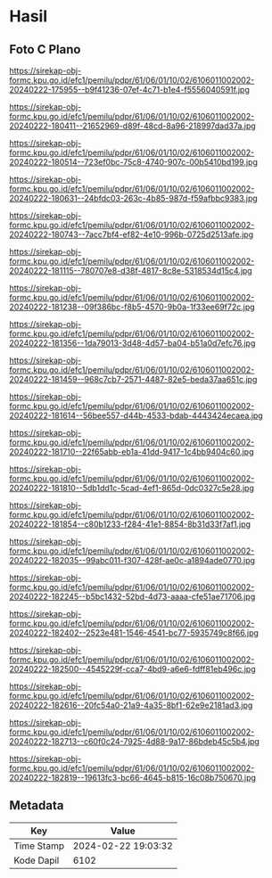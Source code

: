 # Hasil

## Foto C Plano

https://sirekap-obj-formc.kpu.go.id/efc1/pemilu/pdpr/61/06/01/10/02/6106011002002-20240222-175955--b9f41236-07ef-4c71-b1e4-f5556040591f.jpg

https://sirekap-obj-formc.kpu.go.id/efc1/pemilu/pdpr/61/06/01/10/02/6106011002002-20240222-180411--21652969-d89f-48cd-8a96-218997dad37a.jpg

https://sirekap-obj-formc.kpu.go.id/efc1/pemilu/pdpr/61/06/01/10/02/6106011002002-20240222-180514--723ef0bc-75c8-4740-907c-00b5410bd199.jpg

https://sirekap-obj-formc.kpu.go.id/efc1/pemilu/pdpr/61/06/01/10/02/6106011002002-20240222-180631--24bfdc03-263c-4b85-987d-f59afbbc9383.jpg

https://sirekap-obj-formc.kpu.go.id/efc1/pemilu/pdpr/61/06/01/10/02/6106011002002-20240222-180743--7acc7bf4-ef82-4e10-996b-0725d2513afe.jpg

https://sirekap-obj-formc.kpu.go.id/efc1/pemilu/pdpr/61/06/01/10/02/6106011002002-20240222-181115--780707e8-d38f-4817-8c8e-5318534d15c4.jpg

https://sirekap-obj-formc.kpu.go.id/efc1/pemilu/pdpr/61/06/01/10/02/6106011002002-20240222-181238--09f386bc-f8b5-4570-9b0a-1f33ee69f72c.jpg

https://sirekap-obj-formc.kpu.go.id/efc1/pemilu/pdpr/61/06/01/10/02/6106011002002-20240222-181356--1da79013-3d48-4d57-ba04-b51a0d7efc76.jpg

https://sirekap-obj-formc.kpu.go.id/efc1/pemilu/pdpr/61/06/01/10/02/6106011002002-20240222-181459--968c7cb7-2571-4487-82e5-beda37aa651c.jpg

https://sirekap-obj-formc.kpu.go.id/efc1/pemilu/pdpr/61/06/01/10/02/6106011002002-20240222-181614--56bee557-d44b-4533-bdab-4443424ecaea.jpg

https://sirekap-obj-formc.kpu.go.id/efc1/pemilu/pdpr/61/06/01/10/02/6106011002002-20240222-181710--22f65abb-eb1a-41dd-9417-1c4bb9404c60.jpg

https://sirekap-obj-formc.kpu.go.id/efc1/pemilu/pdpr/61/06/01/10/02/6106011002002-20240222-181810--5db1dd1c-5cad-4ef1-865d-0dc0327c5e28.jpg

https://sirekap-obj-formc.kpu.go.id/efc1/pemilu/pdpr/61/06/01/10/02/6106011002002-20240222-181854--c80b1233-f284-41e1-8854-8b31d33f7af1.jpg

https://sirekap-obj-formc.kpu.go.id/efc1/pemilu/pdpr/61/06/01/10/02/6106011002002-20240222-182035--99abc011-f307-428f-ae0c-a1894ade0770.jpg

https://sirekap-obj-formc.kpu.go.id/efc1/pemilu/pdpr/61/06/01/10/02/6106011002002-20240222-182245--b5bc1432-52bd-4d73-aaaa-cfe51ae71706.jpg

https://sirekap-obj-formc.kpu.go.id/efc1/pemilu/pdpr/61/06/01/10/02/6106011002002-20240222-182402--2523e481-1546-4541-bc77-5935749c8f66.jpg

https://sirekap-obj-formc.kpu.go.id/efc1/pemilu/pdpr/61/06/01/10/02/6106011002002-20240222-182500--4545229f-cca7-4bd9-a6e6-fdff81eb496c.jpg

https://sirekap-obj-formc.kpu.go.id/efc1/pemilu/pdpr/61/06/01/10/02/6106011002002-20240222-182616--20fc54a0-21a9-4a35-8bf1-62e9e2181ad3.jpg

https://sirekap-obj-formc.kpu.go.id/efc1/pemilu/pdpr/61/06/01/10/02/6106011002002-20240222-182713--c60f0c24-7925-4d88-9a17-86bdeb45c5b4.jpg

https://sirekap-obj-formc.kpu.go.id/efc1/pemilu/pdpr/61/06/01/10/02/6106011002002-20240222-182819--19613fc3-bc66-4645-b815-16c08b750670.jpg


## Metadata

| Key        | Value               |
| ---------- | ------------------- |
| Time Stamp | 2024-02-22 19:03:32 |
| Kode Dapil | 6102                |



